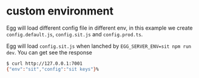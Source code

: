 # custom environment

Egg will load different config file in different env, in this example we create `config.default.js`, `config.sit.js` and `config.prod.ts`.

Egg will load `config.sit.js` when lanched by `EGG_SERVER_ENV=sit npm run dev`. You can get see the response

```bash
$ curl http://127.0.0.1:7001
{"env":"sit","config":"sit keys"}%    
```
